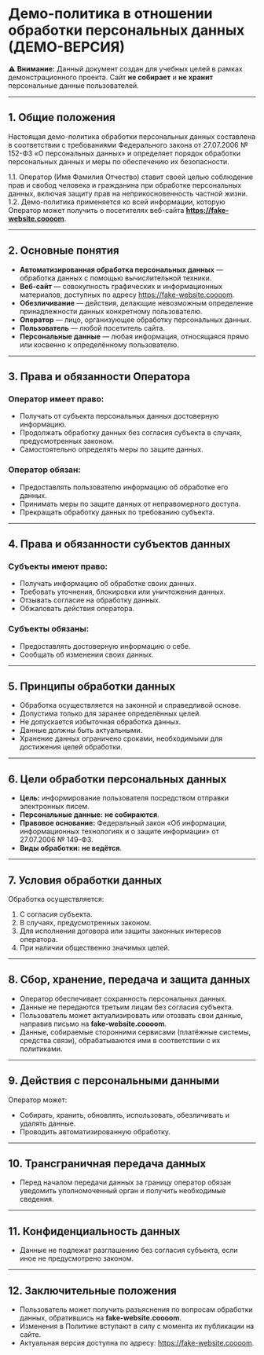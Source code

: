 # Демо-политика в отношении обработки персональных данных (ДЕМО-ВЕРСИЯ)

⚠️ **Внимание:** Данный документ создан для учебных целей в рамках демонстрационного проекта. Сайт **не собирает** и **не хранит** персональные данные пользователей.

---

## 1. Общие положения
Настоящая демо-политика обработки персональных данных составлена в соответствии с требованиями Федерального закона от 27.07.2006 № 152-ФЗ «О персональных данных» и определяет порядок обработки персональных данных и меры по обеспечению их безопасности.

1.1. Оператор (Имя Фамилия Отчество) ставит своей целью соблюдение прав и свобод человека и гражданина при обработке персональных данных, включая защиту прав на неприкосновенность частной жизни.  
1.2. Демо-политика применяется ко всей информации, которую Оператор может получить о посетителях веб-сайта **https://fake-website.coooom**.

---

## 2. Основные понятия
- **Автоматизированная обработка персональных данных** — обработка данных с помощью вычислительной техники.  
- **Веб-сайт** — совокупность графических и информационных материалов, доступных по адресу https://fake-website.coooom.  
- **Обезличивание** — действия, делающие невозможным определение принадлежности данных конкретному пользователю.  
- **Оператор** — лицо, организующее обработку персональных данных.  
- **Пользователь** — любой посетитель сайта.  
- **Персональные данные** — любая информация, относящаяся прямо или косвенно к определённому пользователю.  

---

## 3. Права и обязанности Оператора
### Оператор имеет право:
- Получать от субъекта персональных данных достоверную информацию.  
- Продолжать обработку данных без согласия субъекта в случаях, предусмотренных законом.  
- Самостоятельно определять меры по защите данных.  

### Оператор обязан:
- Предоставлять пользователю информацию об обработке его данных.  
- Принимать меры по защите данных от неправомерного доступа.  
- Прекращать обработку данных по требованию субъекта.  

---

## 4. Права и обязанности субъектов данных
### Субъекты имеют право:
- Получать информацию об обработке своих данных.  
- Требовать уточнения, блокировки или уничтожения данных.  
- Отзывать согласие на обработку данных.  
- Обжаловать действия оператора.  

### Субъекты обязаны:
- Предоставлять достоверную информацию о себе.  
- Сообщать об изменении своих данных.  

---

## 5. Принципы обработки данных
- Обработка осуществляется на законной и справедливой основе.  
- Допустима только для заранее определённых целей.  
- Не допускается избыточная обработка данных.  
- Данные должны быть актуальными.  
- Хранение данных ограничено сроками, необходимыми для достижения целей обработки.  

---

## 6. Цели обработки персональных данных
- **Цель:** информирование пользователя посредством отправки электронных писем.  
- **Персональные данные:** **не собираются**.  
- **Правовое основание:** Федеральный закон «Об информации, информационных технологиях и о защите информации» от 27.07.2006 № 149-ФЗ.  
- **Виды обработки:** **не ведётся**.  

---

## 7. Условия обработки данных
Обработка осуществляется:
1. С согласия субъекта.  
2. В случаях, предусмотренных законом.  
3. Для исполнения договора или защиты законных интересов оператора.  
4. При наличии общественно значимых целей.  

---

## 8. Сбор, хранение, передача и защита данных
- Оператор обеспечивает сохранность персональных данных.  
- Данные не передаются третьим лицам без согласия субъекта.  
- Пользователь может актуализировать или отозвать свои данные, направив письмо на **fake-website.coooom**.  
- Данные, собираемые сторонними сервисами (платёжные системы, средства связи), обрабатываются ими в соответствии с их политиками.  

---

## 9. Действия с персональными данными
Оператор может:
- Собирать, хранить, обновлять, использовать, обезличивать и удалять данные.  
- Проводить автоматизированную обработку.  

---

## 10. Трансграничная передача данных
- Перед началом передачи данных за границу оператор обязан уведомить уполномоченный орган и получить необходимые сведения.  

---

## 11. Конфиденциальность данных
- Данные не подлежат разглашению без согласия субъекта, если иное не предусмотрено законом.  

---

## 12. Заключительные положения
- Пользователь может получить разъяснения по вопросам обработки данных, обратившись на **fake-website.coooom**.  
- Изменения в Политике вступают в силу с момента их публикации на сайте.  
- Актуальная версия доступна по адресу: https://fake-website.coooom.  
